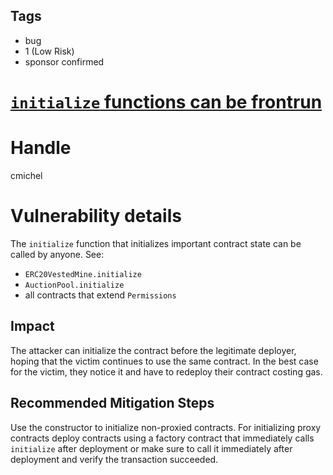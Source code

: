 ## Tags

- bug
- 1 (Low Risk)
- sponsor confirmed

# [`initialize` functions can be frontrun](https://github.com/code-423n4/2021-11-malt-findings/issues/245) 

# Handle

cmichel


# Vulnerability details

The `initialize` function that initializes important contract state can be called by anyone.
See:
- `ERC20VestedMine.initialize`
- `AuctionPool.initialize`
- all contracts that extend `Permissions`

## Impact
The attacker can initialize the contract before the legitimate deployer, hoping that the victim continues to use the same contract.
In the best case for the victim, they notice it and have to redeploy their contract costing gas.

## Recommended Mitigation Steps
Use the constructor to initialize non-proxied contracts.
For initializing proxy contracts deploy contracts using a factory contract that immediately calls `initialize` after deployment or make sure to call it immediately after deployment and verify the transaction succeeded.

